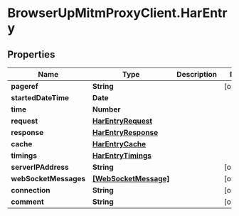 # BrowserUpMitmProxyClient.HarEntry

## Properties

Name | Type | Description | Notes
------------ | ------------- | ------------- | -------------
**pageref** | **String** |  | [optional] 
**startedDateTime** | **Date** |  | 
**time** | **Number** |  | 
**request** | [**HarEntryRequest**](HarEntryRequest.md) |  | 
**response** | [**HarEntryResponse**](HarEntryResponse.md) |  | 
**cache** | [**HarEntryCache**](HarEntryCache.md) |  | 
**timings** | [**HarEntryTimings**](HarEntryTimings.md) |  | 
**serverIPAddress** | **String** |  | [optional] 
**webSocketMessages** | [**[WebSocketMessage]**](WebSocketMessage.md) |  | [optional] 
**connection** | **String** |  | [optional] 
**comment** | **String** |  | [optional] 


